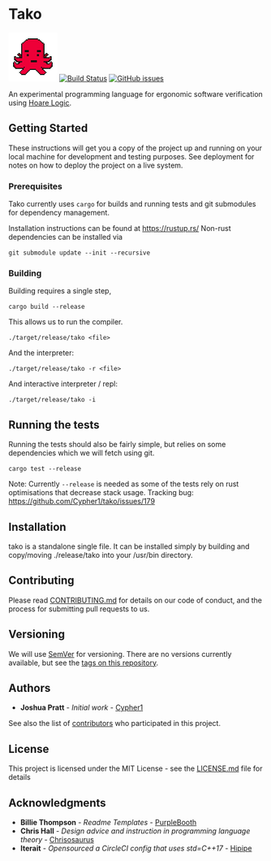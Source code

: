 # Tako

[![Cherry](docs/assets/tako.png)](https://takolang.dev)
[![Build Status](https://github.com/Cypher1/tako/workflows/Rust/badge.svg)](https://github.com/Cypher1/tako/actions)
[![GitHub issues](https://img.shields.io/github/issues/Cypher1/tako.svg)](https://github.com/Cypher1/tako/issues)

An experimental programming language for ergonomic software verification using [Hoare Logic](https://en.wikipedia.org/wiki/Hoare_logic).


## Getting Started

These instructions will get you a copy of the project up and running on your local machine for development and testing purposes. See deployment for notes on how to deploy the project on a live system.

### Prerequisites

Tako currently uses `cargo` for builds and running tests and git submodules for dependency management.

Installation instructions can be found at https://rustup.rs/
Non-rust dependencies can be installed via
```
git submodule update --init --recursive
```

### Building

Building requires a single step,
```
cargo build --release
```

This allows us to run the compiler.

```
./target/release/tako <file>
```

And the interpreter:
```
./target/release/tako -r <file>
```

And interactive interpreter / repl:
```
./target/release/tako -i
```

## Running the tests

Running the tests should also be fairly simple, but relies on some dependencies which we will fetch using git.

```
cargo test --release
```

Note: Currently `--release` is needed as some of the tests rely on rust optimisations that decrease stack usage. Tracking bug: https://github.com/Cypher1/tako/issues/179

## Installation

tako is a standalone single file. It can be installed simply by building and copy/moving ./release/tako into your /usr/bin directory.

## Contributing

Please read [CONTRIBUTING.md](CONTRIBUTING.md) for details on our code of conduct, and the process for submitting pull requests to us.

## Versioning

We will use [SemVer](http://semver.org/) for versioning. There are no versions currently available, but see the [tags on this repository](https://github.com/Cypher1/tako/tags).

## Authors

* **Joshua Pratt** - *Initial work* - [Cypher1](https://github.com/Cypher1)

See also the list of [contributors](https://github.com/your/project/contributors) who participated in this project.

## License

This project is licensed under the MIT License - see the [LICENSE.md](LICENSE.md) file for details

## Acknowledgments

* **Billie Thompson** - *Readme Templates* - [PurpleBooth](https://github.com/PurpleBooth)
* **Chris Hall** - *Design advice and instruction in programming language theory* - [Chrisosaurus](https://github.com/chrisosaurus)
* **Iterait** - *Opensourced a CircleCI config that uses std=C++17* - [Hipipe](https://github.com/iterait/hipipe)
